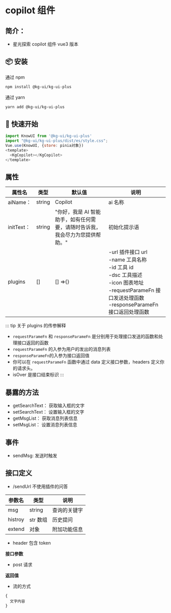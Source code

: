 # copilot 组件

## 简介：

- 星光探索 copilot 组件 vue3 版本

## 📦 安装

通过 npm

```bash
npm install @kg-ui/kg-ui-plus
```

通过 yarn

```bash
yarn add @kg-ui/kg-ui-plus
```

## 🔨 快速开始

```js
import KnowUI from '@kg-ui/kg-ui-plus'
import "@kg-ui/kg-ui-plus/dist/es/style.css";
Vue.use(KnowUI, {store: pinia对象})
<template>
  <KgCopilot></KgCopilot>
</template>
```

## 属性

| 属性名     | 类型   | 默认值                                                                       | 说明                                                                                                                                                                              |
| ---------- | ------ | ---------------------------------------------------------------------------- | --------------------------------------------------------------------------------------------------------------------------------------------------------------------------------- |
| aiName：   | string | Copilot                                                                      | ai 名称                                                                                                                                                                           |
| initText： | string | "你好，我是 AI 智能助手，如有任何需要，请随时告诉我，我会尽力为您提供帮助。" | 初始化提示语                                                                                                                                                                      |
| plugins    | []     | [] =>{}                                                                      | -url 插件接口 url<br/> -name 工具名称<br/> -id 工具 id<br/> -dsc 工具描述<br/> -icon 图表地址<br/> -requestParameFn 接口发送处理函数<br/> -responseParameFn 接口返回处理函数<br/> |

::: tip 关于 plugins 的传参解释

- `requestParameFn` 和 `responseParameFn` 是分别用于处理接口发送的函数和处理接口返回的函数
- `requestParameFn` 的入参为用户的发出的消息列表
- `responseParameFn`的入参为接口返回值
- 你可以在 `requestParameFn` 函数中通过 data 定义接口参数，headers 定义你的请求头。
- isOver 是接口结束标识
  :::

## 暴露的方法

- getSearchText： 获取输入框的文字
- setSearchText： 设置输入框的文字
- getMsgList： 获取消息列表信息
- setMsgList： 设置消息列表信息

## 事件

- sendMsg: 发送时触发

## 接口定义

- /sendUrl 不使用插件的问答

| 参数名  | 类型     | 说明         |
| ------- | -------- | ------------ |
| msg     | string   | 查询的关键字 |
| histroy | str 数组 | 历史提问     |
| extend  | 对象     | 附加功能信息 |

- header 包含 token

**接口参数**

- post 请求

**返回值**

- 流的方式

```js{4}
{
  文字内容
}
```
